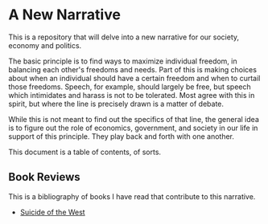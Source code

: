 # A New Narrative

This is a repository that will delve into a new narrative for our society, economy and politics. 

The basic principle is to find ways to maximize individual freedom, in balancing each other's freedoms and needs. Part of this is making choices about when an individual should have a certain freedom and when to curtail those freedoms. Speech, for example, should largely be free, but speech which intimidates and harass is not to be tolerated. Most agree with this in spirit, but where the line is precisely drawn is a matter of debate. 

While this is not meant to find out the specifics of that line, the general idea is to figure out the role of economics, government, and society in our life in support of this principle. They play back and forth with one another. 

This document is a table of contents, of sorts. 


## Book Reviews

This is a bibliography of books I have read that contribute to this narrative. 

* [Suicide of the West](https://github.com/jostylr/a-new-narrative/blob/master/reviews/suicide-of-the-west.md) 
